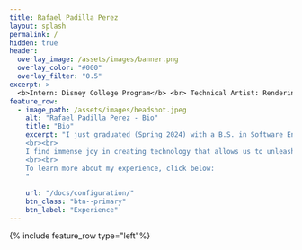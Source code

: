 ```yaml
---
title: Rafael Padilla Perez
layout: splash
permalink: /
hidden: true
header:
  overlay_image: /assets/images/banner.png
  overlay_color: "#000"
  overlay_filter: "0.5"
excerpt: >
  <b>Intern: Disney College Program</b> <br> Technical Artist: Rendering, Simulation, Tools, Pipeline.
feature_row:
  - image_path: /assets/images/headshot.jpeg
    alt: "Rafael Padilla Perez - Bio"
    title: "Bio"
    excerpt: "I just graduated (Spring 2024) with a B.S. in Software Engineering from San Jose State University with Latin Honors. I'm extremely passionate about computer graphics, art, and working with the so many talented individuals around us. That's why I dream of building a career in technical art. 
    <br><br>
    I find immense joy in creating technology that allows us to unleash our imagination without bounds, and using it to create impactful works and stories that make others smile, from renders and feature films to video games. As they say in one famous studio, the technology drives the story, and the story drives the technology!
    <br><br>
    To learn more about my experience, click below:
    "
    
    url: "/docs/configuration/"
    btn_class: "btn--primary"
    btn_label: "Experience"
---
```


{% include feature_row type="left"%}